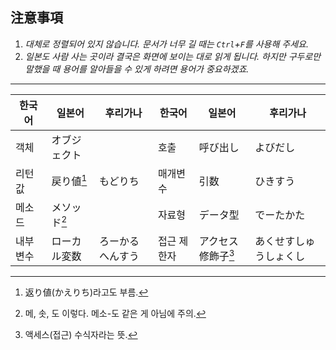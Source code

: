 ﻿## 注意事項

1. *대체로 정렬되어 있지 않습니다. 문서가 너무 길 때는 `Ctrl`+`F`를 사용해 주세요.*
2. *일본도 사람 사는 곳이라 결국은 화면에 보이는 대로 읽게 됩니다. 하지만 구두로만 말했을 때 용어를 알아들을 수 있게 하려면 용어가 중요하겠죠.*

___

| 한국어 | 일본어 | 후리가나 | 한국어 | 일본어 | 후리가나 |
|---|---|---|---|---|---|
| 객체 | オブジェクト | | 호출 | 呼び出し | よびだし |
| 리턴 값 | 戻り値[^1] | もどりち | 매개변수 | 引数 | ひきすう |
| 메소드 | メソッド[^2] || 자료형 | データ型 | でーたかた |
| 내부 변수 | ローカル変数 | ろーかるへんすう | 접근 제한자 | アクセス修飾子[^3] | あくせすしゅうしょくし |

[^1]: 返り値(かえりち)라고도 부름.
[^2]: 메, 솟, 도 이렇다. 메소-도 같은 게 아님에 주의.
[^3]: 액세스(접근) 수식자라는 뜻.